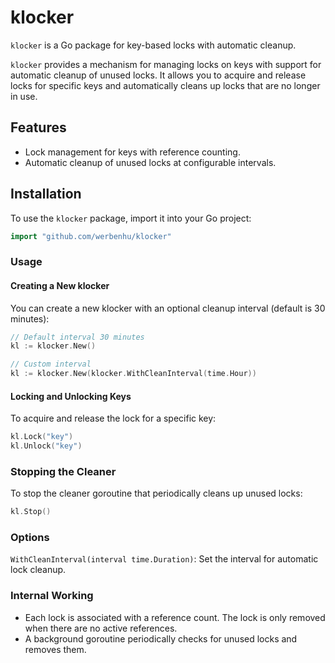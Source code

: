 # klocker


`klocker` is a Go package for key-based locks with automatic cleanup.

`klocker` provides a mechanism for managing locks on keys with support for automatic cleanup of unused locks. It allows you to acquire and release locks for specific keys and automatically cleans up locks that are no longer in use.

## Features

- Lock management for keys with reference counting.
- Automatic cleanup of unused locks at configurable intervals.

## Installation

To use the `klocker` package, import it into your Go project:

```go
import "github.com/werbenhu/klocker"
```

### Usage

#### Creating a New klocker

You can create a new klocker with an optional cleanup interval (default is 30 minutes):


```go
// Default interval 30 minutes
kl := klocker.New() 

// Custom interval
kl := klocker.New(klocker.WithCleanInterval(time.Hour)) 
```

#### Locking and Unlocking Keys
To acquire and release the lock for a specific key:

```go
kl.Lock("key")
kl.Unlock("key")
```

### Stopping the Cleaner

To stop the cleaner goroutine that periodically cleans up unused locks:
```go
kl.Stop()
```

### Options

`WithCleanInterval(interval time.Duration)`: Set the interval for automatic lock cleanup.

### Internal Working

- Each lock is associated with a reference count. The lock is only removed when there are no active references.
- A background goroutine periodically checks for unused locks and removes them.
